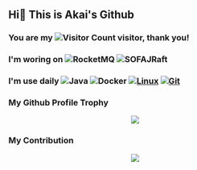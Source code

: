 ##   Hi👏  This is Akai's Github

### You are my ![Visitor Count](https://profile-counter.glitch.me/Akai/count.svg)  visitor, thank you!
### I'm woring on ![RocketMQ](https://img.shields.io/badge/Apache-RocketMQ-red?style=flat-square&logo=apacherocketmq) ![SOFAJRaft](https://img.shields.io/badge/SOFA-JRaft-green?style=flat-square)
### I'm use daily ![Java](https://img.shields.io/badge/-Java-007396?style=flat-square&logo=java&logoColor=ffffff) ![Docker](https://img.shields.io/badge/Docker-2496ED?style=flat-square&logo=docker&logoColor=ffffff) [![Linux](https://img.shields.io/badge/-Linux-333333?style=flat-square&logo=linux&logoColor=white)](https://www.linuxfoundation.org/) [![Git](https://img.shields.io/badge/-Git-f05032?style=flat-square&logo=git&logoColor=white)](https://git-scm.com/)

###      My Github Profile Trophy 
<div align="center"> <img src="https://github-profile-trophy.vercel.app/?username=Akai" /> </div>

###       My Contribution
<div align="center"> <img src="https://github-readme-streak-stats.herokuapp.com/?user=Akai" /> </div>
